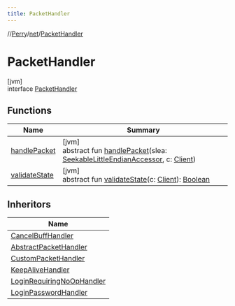 ```yaml
---
title: PacketHandler
---
```

//[Perry](../../../index.html)/[net](../index.html)/[PacketHandler](index.html)



# PacketHandler



[jvm]\
interface [PacketHandler](index.html)



## Functions


| Name | Summary |
|---|---|
| [handlePacket](handle-packet.html) | [jvm]<br>abstract fun [handlePacket](handle-packet.html)(slea: [SeekableLittleEndianAccessor](../../tools.data.input/-seekable-little-endian-accessor/index.html), c: [Client](../../client/-client/index.html)) |
| [validateState](validate-state.html) | [jvm]<br>abstract fun [validateState](validate-state.html)(c: [Client](../../client/-client/index.html)): [Boolean](https://kotlinlang.org/api/latest/jvm/stdlib/kotlin/-boolean/index.html) |


## Inheritors


| Name |
|---|
| [CancelBuffHandler](../../net.server.channel.handlers/-cancel-buff-handler/index.html) |
| [AbstractPacketHandler](../-abstract-packet-handler/index.html) |
| [CustomPacketHandler](../../net.server.handlers/-custom-packet-handler/index.html) |
| [KeepAliveHandler](../../net.server.handlers/-keep-alive-handler/index.html) |
| [LoginRequiringNoOpHandler](../../net.server.handlers/-login-requiring-no-op-handler/index.html) |
| [LoginPasswordHandler](../../net.server.handlers.login/-login-password-handler/index.html) |

